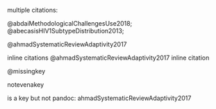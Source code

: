 multiple citations:

@abdaiMethodologicalChallengesUse2018; @abecasisHIV1SubtypeDistribution2013;

@ahmadSystematicReviewAdaptivity2017

inline citations @ahmadSystematicReviewAdaptivity2017 inline citation

@missingkey 

notevenakey

is a key but not pandoc: ahmadSystematicReviewAdaptivity2017 
